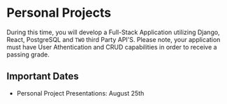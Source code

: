 # Personal Projects

During this time, you will develop a Full-Stack Application utilizing Django, React, PostgreSQL and `TWO` third Party API'S. Please note, your application must have User Athentication and CRUD capabilities in order to receive a passing grade.

## Important Dates

- Personal Project Presentations: August 25th
